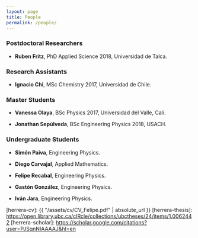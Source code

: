 ```yaml
---
layout: page
title: People
permalink: /people/
---
```


### Postdoctoral Researchers

* **Ruben Fritz**, PhD Applied Science 2018, Universidad de Talca. 

### Research Assistants

* **Ignacio Chi**, MSc Chemistry 2017, Universidad de Chile.

### Master Students

* **Vanessa Olaya**, BSc Physics 2017, Universidad del Valle, Cali.

* **Jonathan Sepúlveda**, BSc Engineering Physics 2018, USACH.


### Undergraduate Students 

* **Simón Paiva**, Engineering Physics.

* **Diego Carvajal**, Applied Mathematics.

* **Felipe Recabal**, Engineering Physics.

* **Gastón González**, Engineering Physics.

* **Iván Jara**, Engineering Physics.

[fisica-usach]: http://www.fisica.usach.cl
[krems-website]: https://groups.chem.ubc.ca/krems/ 
[herrera-cv]: {{ "/assets/cv/CV_Felipe.pdf" | absolute_url }}
[herrera-thesis]: https://open.library.ubc.ca/cIRcle/collections/ubctheses/24/items/1.0062442
[herrera-scholar]: https://scholar.google.com/citations?user=PJSqnNIAAAAJ&hl=en
